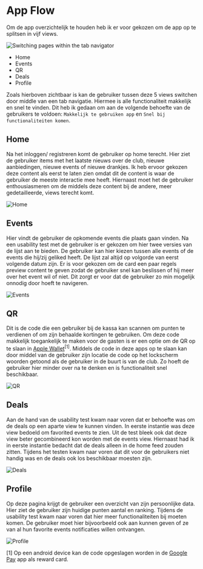 # App Flow

Om de app overzichtelijk te houden heb ik er voor gekozen om de app op te splitsen in vijf views.

![Switching pages within the tab navigator](../assets/images/tab-bar.gif)

- Home
- Events
- QR
- Deals
- Profile

Zoals hierboven zichtbaar is kan de gebruiker tussen deze 5 views switchen door middle van een tab navigatie. Hiermee is alle functionaliteit makkelijk en snel te vinden. Dit heb ik gedaan om aan de volgende behoefte van de gebruikers te voldoen: `Makkelijk te gebruiken app` en `Snel bij functionaliteiten komen`.

## Home
Na het inloggen/ registreren komt de gebruiker op home terecht. Hier ziet de gebruiker items met het laatste nieuws over de club, nieuwe aanbiedingen, nieuwe events of nieuwe drankjes. Ik heb ervoor gekozen deze content als eerst te laten zien omdat dit de content is waar de gebruiker de meeste interactie mee heeft. Hiernaast moet het de gebruiker enthousiasmeren om de middels deze content bij de andere, meer gedetailleerde, views terecht komt.

![Home](../assets/images/prototype-home.jpg)

## Events
Hier vindt de gebruiker de opkomende events die plaats gaan vinden. Na een usability test met de gebruiker is er gekozen om hier twee versies van de lijst aan te bieden. De gebruiker kan hier kiezen tussen alle events of de events die hij/zij geliked heeft. De lijst zal altijd op volgorde van eerst volgende datum zijn. Er is voor gekozen om de card een paar regels preview content te geven zodat de gebruiker snel kan beslissen of hij meer over het event wil of niet. Dit zorgt er voor dat de gebruiker zo min mogelijk onnodig door hoeft te navigeren.

![Events](../assets/images/prototype-agenda.jpg)

## QR
Dit is de code die een gebruiker bij de kassa kan scannen om punten te verdienen of om zijn behaalde kortingen te gebruiken. Om deze code makkelijk toegankelijk te maken voor de gasten is er een optie om de QR op te slaan in [Apple Wallet](https://support.apple.com/en-us/HT204003)<sup>[1]</sup>. Middels de code in deze apps op te slaan kan door middel van de gebruiker zijn locatie de code op het lockscherm woorden getoond als de gebruiker in de buurt is van de club. Zo hoeft de gebruiker hier minder over na te denken en is functionaliteit snel beschikbaar.

![QR](../assets/images/prototype-qr.jpg)

## Deals
Aan de hand van de usability test kwam naar voren dat er behoefte was om de deals op een aparte view te kunnen vinden. In eerste instantie was deze view bedoeld om favorited events te zien. Uit de test bleek ook dat deze view beter gecombineerd kon worden met de events view. Hiernaast had ik in eerste instantie bedacht dat de deals alleen in de home feed zouden zitten. Tijdens het testen kwam naar voren dat dit voor de gebruikers niet handig was en de deals ook los beschikbaar moesten zijn.

![Deals](../assets/images/prototype-deals.jpg)

## Profile
Op deze pagina krijgt de gebruiker een overzicht van zijn persoonlijke data. Hier ziet de gebruiker zijn huidige punten aantal en ranking. Tijdens de usability test kwam naar voren dat hier meer functionaliteiten bij moeten komen. De gebruiker moet hier bijvoorbeeld ook aan kunnen geven of ze van al hun favorite events notificaties willen ontvangen.

![Profile](../assets/images/prototype-profile.jpg)

[1] Op een android device kan de code opgeslagen worden in de [Google Pay](https://pay.google.com/about/) app als reward card.
